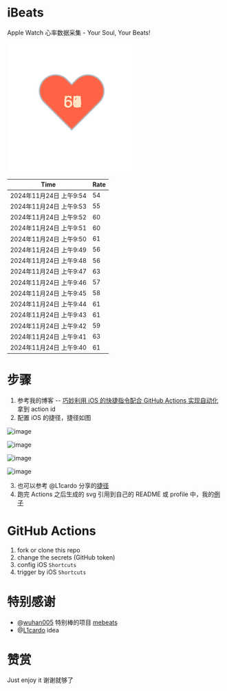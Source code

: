 # iBeats
Apple Watch 心率数据采集 - Your Soul, Your Beats!

![](./files/heart.svg)

<!--START_SECTION:my_heart_rate-->
| Time | Rate | 
 | ---- | ---- | 
| 2024年11月24日 上午9:54 | 54 |
| 2024年11月24日 上午9:53 | 55 |
| 2024年11月24日 上午9:52 | 60 |
| 2024年11月24日 上午9:51 | 60 |
| 2024年11月24日 上午9:50 | 61 |
| 2024年11月24日 上午9:49 | 56 |
| 2024年11月24日 上午9:48 | 56 |
| 2024年11月24日 上午9:47 | 63 |
| 2024年11月24日 上午9:46 | 57 |
| 2024年11月24日 上午9:45 | 58 |
| 2024年11月24日 上午9:44 | 61 |
| 2024年11月24日 上午9:43 | 61 |
| 2024年11月24日 上午9:42 | 59 |
| 2024年11月24日 上午9:41 | 63 |
| 2024年11月24日 上午9:40 | 61 |

<!--END_SECTION:my_heart_rate-->

# 步骤
1. 参考我的博客 -- [巧妙利用 iOS 的快捷指令配合 GitHub Actions 实现自动化](https://github.com/yihong0618/gitblog/issues/198) 拿到 action id
2. 配置 iOS 的捷径，捷径如图

![image](https://user-images.githubusercontent.com/15976103/122154218-0db0b480-ce97-11eb-93bb-5aec07c558dc.png)

![image](https://user-images.githubusercontent.com/15976103/122154236-186b4980-ce97-11eb-8e4b-70551a0391ae.png)

![image](https://user-images.githubusercontent.com/15976103/122154268-2d47dd00-ce97-11eb-902e-3acf292265a9.png)

![image](https://user-images.githubusercontent.com/15976103/122174055-fa144680-ceb4-11eb-9be2-3eb83cd516f7.png)

3. 也可以参考 @L1cardo 分享的[捷径](https://www.icloud.com/shortcuts/6ab6047b459c41ad822ad6b94b1c03d4)
4. 跑完 Actions 之后生成的 svg 引用到自己的 README 或 profile 中，我的[例子](https://github.com/yihong0618) 

# GitHub Actions

1. fork or clone this repo
2. change the secrets (GitHub token)
3. config iOS `Shortcuts` 
4. trigger by iOS `Shortcuts`

# 特别感谢
- @[wuhan005](https://github.com/wuhan005) 特别棒的项目 [mebeats](https://github.com/wuhan005/mebeats)
- @[L1cardo](https://github.com/L1cardo) idea

# 赞赏
Just enjoy it
谢谢就够了
